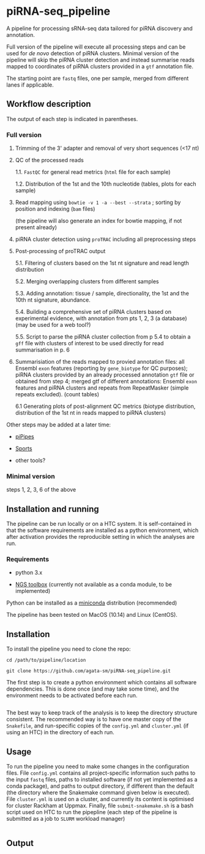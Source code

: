 # piRNA-seq_pipeline
A pipeline for processing sRNA-seq data tailored for piRNA discovery and annotation.

Full version of the pipeline will execute all processing steps and can be used for *de novo* detection of piRNA clusters. 
Minimal version of the pipeline will skip the piRNA cluster detection and instead summarise reads mapped to coordinates of piRNA clusters 
provided in a `gtf` annotation file.

The starting point are `fastq` files, one per sample, merged from different lanes if applicable.

## Workflow description

The output of each step is indicated in parentheses.

### Full version

1. Trimming of the 3' adapter and removal of very short sequences (<17 nt)

2. QC of the processed reads

	1.1. `FastQC` for general read metrics (`html` file for each sample)

	1.2. Distribution of the 1st and the 10th nucleotide (tables, plots for each sample)

3. Read mapping using `bowtie -v 1 -a --best --strata` ; sorting by position and indexing (`bam` files)
	
	(the pipeline will also generate an index for bowtie mapping, if not present already)

4. piRNA cluster detection using `proTRAC` including all preprocessing steps

5. Post-processing of proTRAC output
	
	5.1. Filtering of clusters based on the 1st nt signature and read length distribution

	5.2. Merging overlapping clusters from different samples

	5.3. Adding annotation: tissue / sample, directionality, the 1st and the 10th nt signature, abundance. 

	5.4. Building a comprehensive set of piRNA clusters based on experimental evidence, with annotation from pts 1, 2, 3 (a database) (may be used for a web tool?)

	5.5. Script to parse the piRNA cluster collection from p 5.4 to obtain a `gff` file with clusters of interest to be used directly for read summarisation in p. 6

6. 	Summarisiation of the reads mapped to provied annotation files: all Ensembl `exon` features (reporting by `gene_biotype` for QC purposes); piRNA clusters provided by an already processed annotation `gtf` file or obtained from step 4; merged gtf of different annotations: Ensembl `exon` features and piRNA clusters and repeats from RepeatMasker (simple repeats excluded). (count tables)

	6.1 Generating plots of post-alignment QC metrics (biotype distribution, distribution of the 1st nt in reads mapped to piRNA clusters)



Other steps may be added at a later time:
	
* [piPipes](https://github.com/bowhan/piPipes)

* [Sports](https://github.com/junchaoshi/sports1.0)

* other tools?



### Minimal version

steps 1, 2, 3, 6 of the above

## Installation and running

The pipeline can be run locally or on a HTC system. It is self-contained in that the software requirements are installed as a python environment, which after activation provides the reproducible setting in which the analyses are run.

### Requirements

* python 3.x

* [NGS toolbox](http://www.smallrnagroup.uni-mainz.de/software.html) (currently not available as a conda module, to be implemented)

Python can be installed as a [miniconda](https://docs.conda.io/en/latest/miniconda.html) distribution (recommended)

The pipeline has been tested on MacOS (10.14) and Linux (CentOS).

## Installation

To install the pipeline you need to clone the repo:

```
cd /path/to/pipeline/location

git clone https://github.com/agata-sm/piRNA-seq_pipeline.git
```

The first step is to create a python environment which contains all software dependencies. This is done once (and may take some time), and the environment needs to be activated before each run.

```
```

The best way to keep track of the analysis is to keep the directory structure consistent. The recommended way is to have one master copy of the `Snakefile`, and run-specific copies of the `config.yml` and `cluster.yml` (if using an HTC) in the directory of each run.



## Usage

To run the pipeline you need to make some changes in the configuration files. File `config.yml` contains all project-specific information such paths to the input `fastq` files, paths to installed software (if not yet implemented as a conda package), and paths to output directory, if different than the default (the directory where the Snakemake command given below is executed). File `cluster.yml` is used on a cluster, and currently its content is optimised for cluster Rackham at Uppmax. Finally, file `submit-snakemake.sh` is a bash script used on HTC to run the pipepline (each step of the pipeline is submitted as a job to `SLURM` workload manager)


```
```

## Output